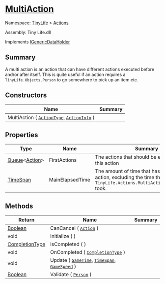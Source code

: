 # [MultiAction](./MultiAction.md)

Namespace: [TinyLife]() > [Actions]()

Assembly: Tiny Life.dll

Implements [IGenericDataHolder](./MultiAction.md)

## Summary
A multi action is an action that can have different actions executed before and/or after itself.  This is quite useful if an action requires a `TinyLife.Objects.Person` to go somewhere to pick up an item etc.

## Constructors

| Name | Summary | 
| --- | --- | 
| MultiAction ( [`ActionType`](./ActionType.md), [`ActionInfo`](./ActionInfo.md) ) |  | 


## Properties

| Type | Name | Summary | 
| --- | --- | --- | 
| [Queue](https://docs.microsoft.com/en-us/dotnet/api/System.Collections.Generic.Queue-1)\<[Action](./Action.md)> | FirstActions | The actions that should be executed beore this action | 
| [TimeSpan](https://docs.microsoft.com/en-us/dotnet/api/System.TimeSpan) | MainElapsedTime | The amount of time that has elapsed of this action, excluding the time that `TinyLife.Actions.MultiAction.FirstActions` took. | 


## Methods

| Return | Name | Summary | 
| --- | --- | --- | 
| [Boolean](https://docs.microsoft.com/en-us/dotnet/api/System.Boolean) | CanCancel ( [`Action`](./Action.md) ) |  | 
| void | Initialize (  ) |  | 
| [CompletionType](./MultiAction.md) | IsCompleted (  ) |  | 
| void | OnCompleted ( [`CompletionType`](./MultiAction.md) ) |  | 
| void | Update ( [`GameTime`](./MultiAction.md), [`TimeSpan`](https://docs.microsoft.com/en-us/dotnet/api/System.TimeSpan), [`GameSpeed`](./../GameSpeed.md) ) |  | 
| [Boolean](https://docs.microsoft.com/en-us/dotnet/api/System.Boolean) | Validate ( [`Person`](./../Objects/Person.md) ) |  | 


